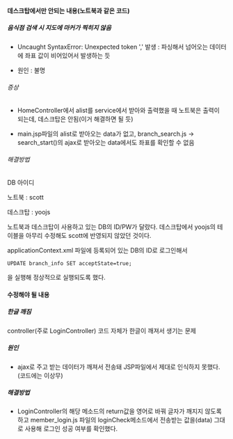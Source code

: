 #### 데스크탑에서만 안되는 내용(노트북과 같은 코드)

##### 음식점 검색 시 지도에 마커가 찍히지 않음

- Uncaught SyntaxError: Unexpected token ',' 발생 : 파싱해서 넘어오는 데이터에 좌표 값이 비어있어서 발생하는 듯

- 원인 : 불명

###### 증상

- HomeController에서 alist를 service에서 받아와 출력했을 때 노트북은 출력이 되는데, 데스크탑은 안됨(이거 해결하면 될 듯)

- main.jsp파일의 alist로 받아오는 data가 없고, branch_search.js -> search_start()의 ajax로 받아오는 data에서도 좌표를 확인할 수 없음

######  해결방법

DB 아이디

노트북 : scott

데스크탑 : yoojs

노트북과 데스크탑이 사용하고 있는 DB의 ID/PW가 달랐다. 데스크탑에서 yoojs의 테이블을 아무리 수정해도 scott에 반영되지 않았던 것이다. 

applicationContext.xml 파일에 등록되어 있는 DB의 ID로 로그인해서

	UPDATE branch_info SET acceptState=true;

을 실행해 정상적으로 실행되도록 했다.

#### 수정해야 될 내용

##### 한글 깨짐

controller(주로 LoginController) 코드 자체가 한글이 깨져서 생기는 문제

##### 원인

- ajax로 주고 받는 데이터가 깨져서 전송돼 JSP파일에서 제대로 인식하지 못했다.(코드에는 이상무)

##### 해결방법

- LoginController의 해당 메소드의 return값을 영어로 바꿔 글자가 깨지지 않도록 하고 member_login.js 파일의 loginCheck메소드에서 전송받는 값을(data) 그대로 사용해 로그인 성공 여부를 확인했다.